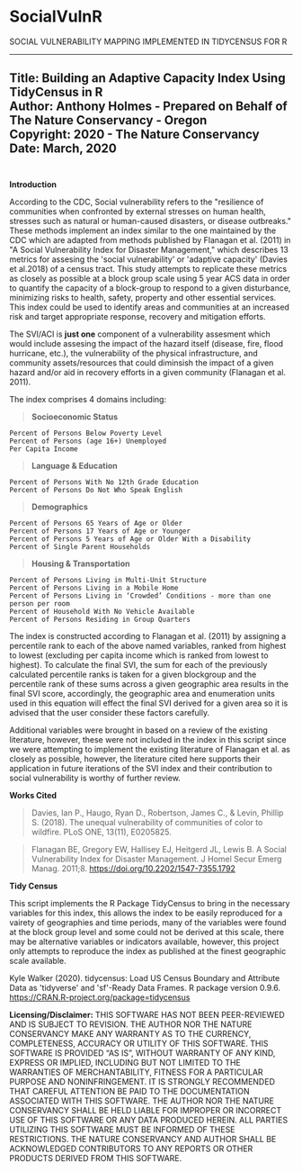 # SocialVulnR
SOCIAL VULNERABILITY MAPPING IMPLEMENTED IN TIDYCENSUS FOR R

---
Title: Building an Adaptive Capacity Index Using TidyCensus in R<br>
Author: Anthony Holmes - Prepared on Behalf of The Nature Conservancy - Oregon<br>
Copyright: 2020 - The Nature Conservancy<br>
Date: March, 2020<br><br>
---

<b>Introduction</b>

<p>According to the CDC, Social vulnerability refers to the "resilience of communities when confronted by external stresses on human health, stresses such as natural or human-caused disasters, or disease outbreaks." These methods implement an index similar to the one maintained by the CDC which are adapted from methods published by Flanagan et al. (2011) in "A Social Vulnerability Index for Disaster Management," which describes 13 metrics for assesing the 'social vulnerability' or 'adaptive capacity' (Davies et al.2018) of a census tract. This study attempts to replicate these metrics as closely as possible at a block group scale using 5 year ACS data in order to quantify the capacity of a block-group to respond to a given disturbance, minimizing risks to health, safety, property and other essential services. This index could be used to identify areas and communities at an increased risk and target appropriate response, recovery and mitigation efforts.

The SVI/ACI is <b>just one</b> component of a vulnerability assesment which would  include assesing the impact of the hazard itself (disease, fire, flood hurricane, etc.), the vulnerability of the physical infrastructure, and community assets/resources that could diminsish the impact of a given hazard and/or aid in recovery efforts in a given community (Flanagan et al. 2011).

The index comprises 4 domains including:

> <b>Socioeconomic Status</b>

    Percent of Persons Below Poverty Level
    Percent of Persons (age 16+) Unemployed
    Per Capita Income

> <b>Language & Education</b>

    Percent of Persons With No 12th Grade Education
    Percent of Persons Do Not Who Speak English

> <b>Demographics</b>

    Percent of Persons 65 Years of Age or Older
    Percent of Persons 17 Years of Age or Younger
    Percent of Persons 5 Years of Age or Older With a Disability
    Percent of Single Parent Households

> <b>Housing & Transportation</b>

    Percent of Persons Living in Multi-Unit Structure
    Percent of Persons Living in a Mobile Home
    Percent of Persons Living in ‘Crowded’ Conditions - more than one person per room
    Percent of Household With No Vehicle Available
    Percent of Persons Residing in Group Quarters

The index is constructed according to Flanagan et al. (2011) by assigning a percentile rank to each of the above named variables, ranked from highest to lowest (excluding per capita income which is ranked from lowest to highest). To calculate the final SVI, the sum for each of the previously calculated percentile ranks is taken for a given blockgroup and the percentile rank of these sums across a given geographic area results in the final SVI score, accordingly, the geographic area and enumeration units used in this equation will effect the final SVI derived for a given area so it is advised that the user consider these factors carefully.

Additional variables were brought in based on a review of the existing literature, however, these were not included in the index in this script since we were attempting to implement the existing literature of Flanagan et al. as closely as possible, however, the literature cited here supports their application in future iterations of the SVI index and their contribution to social vulnerability is worthy of further review.

<b>Works Cited</b>

>Davies, Ian P., Haugo, Ryan D., Robertson, James C., & Levin, Phillip S. (2018). The unequal vulnerability of communities of color to wildfire. PLoS ONE, 13(11), E0205825.

>Flanagan BE, Gregory EW, Hallisey EJ, Heitgerd JL, Lewis B. A Social Vulnerability Index for Disaster Management. J Homel Secur Emerg Manag. 2011;8. https://doi.org/10.2202/1547-7355.1792

<b>Tidy Census</b>

This script implements the R Package TidyCensus to bring in the necessary variables for this index, this allows the index to be easily reproduced for a vairety of geographies and time periods, many of the variables were found at the block group level and some could not be derived at this scale, there may be alternative variables or indicators available, however, this project only attempts to reproduce the index as published at the finest geographic scale available.

Kyle Walker (2020). tidycensus: Load US Census Boundary and Attribute Data as 'tidyverse' and 'sf'-Ready Data Frames. R package version 0.9.6. https://CRAN.R-project.org/package=tidycensus

<b>Licensing/Disclaimer:</b>
THIS SOFTWARE HAS NOT BEEN PEER-REVIEWED AND IS SUBJECT TO REVISION. THE AUTHOR NOR THE NATURE CONSERVANCY MAKE ANY WARRANTY AS TO THE CURRENCY, COMPLETENESS, ACCURACY OR UTILITY OF THIS SOFTWARE. THIS SOFTWARE IS PROVIDED “AS IS”, WITHOUT WARRANTY OF ANY KIND, EXPRESS OR IMPLIED, INCLUDING BUT NOT LIMITED TO THE WARRANTIES OF MERCHANTABILITY, FITNESS FOR A PARTICULAR PURPOSE AND NONINFRINGEMENT. IT IS STRONGLY RECOMMENDED THAT CAREFUL ATTENTION BE PAID TO THE DOCUMENTATION ASSOCIATED WITH THIS SOFTWARE. THE AUTHOR NOR THE NATURE CONSERVANCY SHALL BE HELD LIABLE FOR IMPROPER OR INCORRECT USE OF THIS SOFTWARE OR ANY DATA PRODUCED HEREIN. ALL PARTIES UTILIZING THIS SOFTWARE MUST BE INFORMED OF THESE RESTRICTIONS. THE NATURE CONSERVANCY AND AUTHOR SHALL BE ACKNOWLEDGED CONTRIBUTORS TO ANY REPORTS OR OTHER PRODUCTS DERIVED FROM THIS SOFTWARE. 
